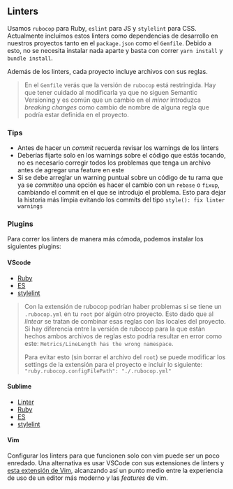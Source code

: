 ## Linters

Usamos `rubocop` para Ruby, `eslint` para JS y `stylelint` para CSS. Actualmente incluímos estos linters como dependencias de desarrollo en nuestros proyectos tanto en el `package.json` como el `Gemfile`. Debido a esto, no se necesita instalar nada aparte y basta con correr `yarn install` y `bundle install`.

Además de los linters, cada proyecto incluye archivos con sus reglas.

> En el `Gemfile` verás que la versión de `rubocop` está restringida. Hay que tener cuidado al modificarla ya que no siguen Semantic Versioning y es común que un cambio en el _minor_ introduzca _breaking changes_ como cambio de nombre de alguna regla que podría estar definida en el proyecto.

### Tips

- Antes de hacer un _commit_ recuerda revisar los warnings de los linters
- Deberías fijarte solo en los warnings sobre el código que estás tocando, no es necesario corregir todos los problemas que tenga un archivo antes de agregar una feature en este
- Si se debe arreglar un warning puntual sobre un código de tu rama que ya se _commiteo_ una opción es hacer el cambio con un `rebase` o `fixup`, cambiando el commit en el que se introdujo el problema. Esto para dejar la historia más limpia evitando los commits del tipo `style(): fix linter warnings`

### Plugins

Para correr los linters de manera más cómoda, podemos instalar los siguientes plugins:

#### VScode

* [Ruby](https://marketplace.visualstudio.com/items?itemName=misogi.ruby-rubocop)
* [ES](https://marketplace.visualstudio.com/items?itemName=dbaeumer.vscode-eslint)
* [stylelint](https://marketplace.visualstudio.com/items?itemName=stylelint.vscode-stylelint)

> Con la extensión de rubocop podrían haber problemas si se tiene un `.rubocop.yml` en tu `root` por algún otro proyecto. Esto dado que al _lintear_ se tratan de combinar esas reglas con las locales del proyecto. Si hay diferencia entre la versión de rubocop para la que están hechos ambos archivos de reglas esto podría resultar en error como este: `Metrics/LineLength has the wrong namespace`.
> 
> Para evitar esto (sin borrar el archivo del `root`) se puede modificar los settings de la extensión para el proyecto e incluir lo siguiente:
> `"ruby.rubocop.configFilePath": "./.rubocop.yml"`

#### Sublime

* [Linter](https://github.com/SublimeLinter/SublimeLinter3)
* [Ruby](https://github.com/SublimeLinter/SublimeLinter-rubocop)
* [ES](https://github.com/roadhump/SublimeLinter-eslint)
* [stylelint](https://github.com/SublimeLinter/SublimeLinter-stylelint)

#### Vim

Configurar los linters para que funcionen solo con vim puede ser un poco enredado. Una alternativa es usar VSCode con sus extensiones de linters y [esta extensión de Vim](https://github.com/VSCodeVim/Vim), alcanzando así un punto medio entre la experiencia de uso de un editor más moderno y las _features_ de vim.
